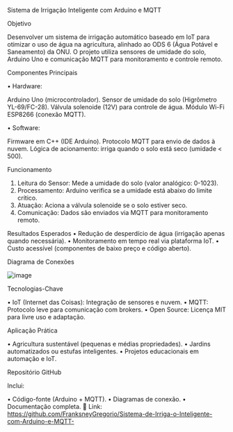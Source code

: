 Sistema de Irrigação Inteligente com Arduino e MQTT

Objetivo

Desenvolver um sistema de irrigação automático baseado em IoT para otimizar o uso de água na agricultura, alinhado ao ODS 6 (Água Potável e Saneamento) da ONU. O projeto utiliza sensores de umidade do solo, Arduino Uno e comunicação MQTT para monitoramento e controle remoto.

Componentes Principais

•	Hardware:

Arduino Uno (microcontrolador).
Sensor de umidade do solo (Higrômetro YL-69/FC-28).
Válvula solenoide (12V) para controle de água.
Módulo Wi-Fi ESP8266 (conexão MQTT).

•	Software:

Firmware em C++ (IDE Arduino).
Protocolo MQTT para envio de dados à nuvem.
Lógica de acionamento: irriga quando o solo está seco (umidade < 500).

Funcionamento
1.	Leitura do Sensor: Mede a umidade do solo (valor analógico: 0-1023).
2.	Processamento: Arduino verifica se a umidade está abaixo do limite crítico.
3.	Atuação: Aciona a válvula solenoide se o solo estiver seco.
4.	Comunicação: Dados são enviados via MQTT para monitoramento remoto.

Resultados Esperados
•	Redução de desperdício de água (irrigação apenas quando necessária).
•	Monitoramento em tempo real via plataforma IoT.
•	Custo acessível (componentes de baixo preço e código aberto).

Diagrama de Conexões

![image](https://github.com/user-attachments/assets/0bc2603f-eafe-45f1-8d51-97558904466e)

Tecnologias-Chave

•	IoT (Internet das Coisas): Integração de sensores e nuvem.
•	MQTT: Protocolo leve para comunicação com brokers.
•	Open Source: Licença MIT para livre uso e adaptação.

Aplicação Prática

•	Agricultura sustentável (pequenas e médias propriedades).
•	Jardins automatizados ou estufas inteligentes.
•	Projetos educacionais em automação e IoT.

Repositório GitHub

Inclui:

•	Código-fonte (Arduino + MQTT).
•	Diagramas de conexão.
•	Documentação completa.
🔗 Link: https://github.com/FranksneyGregorio/Sistema-de-Irriga-o-Inteligente-com-Arduino-e-MQTT-

